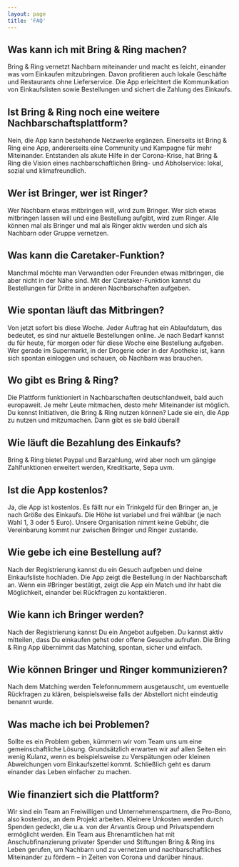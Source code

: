 ```yaml
---
layout: page
title: 'FAQ'
---
```


## Was kann ich mit Bring &amp; Ring machen?

Bring &amp; Ring vernetzt Nachbarn miteinander und macht es leicht, einander was vom Einkaufen mitzubringen. Davon profitieren auch lokale Geschäfte und Restaurants ohne Lieferservice. Die App erleichtert die Kommunikation von Einkaufslisten sowie Bestellungen und sichert die Zahlung des Einkaufs.

## Ist Bring &amp; Ring noch eine weitere Nachbarschaftsplattform?

Nein, die App kann bestehende Netzwerke ergänzen. Einerseits ist Bring &amp; Ring eine App, andererseits eine Community und Kampagne für mehr Miteinander. Entstanden als akute Hilfe in der Corona-Krise, hat Bring &amp; Ring die Vision eines nachbarschaftlichen Bring- und Abholservice: lokal, sozial und klimafreundlich.

## Wer ist Bringer, wer ist Ringer?

Wer Nachbarn etwas mitbringen will, wird zum Bringer. Wer sich etwas mitbringen lassen will und eine Bestellung aufgibt, wird zum Ringer. Alle können mal als Bringer und mal als Ringer aktiv werden und sich als Nachbarn oder Gruppe vernetzen.

## Was kann die Caretaker-Funktion?

Manchmal möchte man Verwandten oder Freunden etwas mitbringen, die aber nicht in der Nähe sind. Mit der Caretaker-Funktion kannst du Bestellungen für Dritte in anderen Nachbarschaften aufgeben.

## Wie spontan läuft das Mitbringen?

Von jetzt sofort bis diese Woche. Jeder Auftrag hat ein Ablaufdatum, das bedeutet, es sind nur aktuelle Bestellungen online. Je nach Bedarf kannst du für heute, für morgen oder für diese Woche eine Bestellung aufgeben. Wer gerade im Supermarkt, in der Drogerie oder in der Apotheke ist, kann sich spontan einloggen und schauen, ob Nachbarn was brauchen.

## Wo gibt es Bring &amp; Ring?

Die Plattform funktioniert in Nachbarschaften deutschlandweit, bald auch europaweit. Je mehr Leute mitmachen, desto mehr Miteinander ist möglich. Du kennst Initiativen, die Bring &amp; Ring nutzen können? Lade sie ein, die App zu nutzen und mitzumachen. Dann gibt es sie bald überall!

## Wie läuft die Bezahlung des Einkaufs?

Bring &amp; Ring bietet Paypal und Barzahlung, wird aber noch um gängige Zahlfunktionen erweitert werden, Kreditkarte, Sepa uvm.

## Ist die App kostenlos?

Ja, die App ist kostenlos. Es fällt nur ein Trinkgeld für den Bringer an, je nach Größe des Einkaufs. Die Höhe ist variabel und frei wählbar (je nach Wahl 1, 3 oder 5 Euro). Unsere Organisation nimmt keine Gebühr, die Vereinbarung kommt nur zwischen Bringer und Ringer zustande.

## Wie gebe ich eine Bestellung auf?

Nach der Registrierung kannst du ein Gesuch aufgeben und deine Einkaufsliste hochladen. Die App zeigt die Bestellung in der Nachbarschaft an. Wenn ein #Bringer bestätigt, zeigt die App ein Match und ihr habt die Möglichkeit, einander bei Rückfragen zu kontaktieren.

## Wie kann ich Bringer werden?

Nach der Registrierung kannst Du ein Angebot aufgeben. Du kannst aktiv mitteilen, dass Du einkaufen gehst oder offene Gesuche aufrufen. Die Bring &amp; Ring App übernimmt das Matching, spontan, sicher und einfach.

## Wie können Bringer und Ringer kommunizieren?

Nach dem Matching werden Telefonnummern ausgetauscht, um eventuelle Rückfragen zu klären, beispielsweise falls der Abstellort nicht eindeutig benannt wurde.

## Was mache ich bei Problemen?

Sollte es ein Problem geben, kümmern wir vom Team uns um eine gemeinschaftliche Lösung. Grundsätzlich erwarten wir auf allen Seiten ein wenig Kulanz, wenn es beispielsweise zu Verspätungen oder kleinen Abweichungen vom Einkaufszettel kommt. Schließlich geht es darum einander das Leben einfacher zu machen.

## Wie finanziert sich die Plattform?

Wir sind ein Team an Freiwilligen und Unternehmenspartnern, die Pro-Bono, also kostenlos, an dem Projekt arbeiten. Kleinere Unkosten werden durch Spenden gedeckt, die u.a. von der Arvantis Group und Privatspendern ermöglicht werden. Ein Team aus Ehrenamtlichen hat mit Anschubfinanzierung privater Spender und Stiftungen Bring &amp; Ring ins Leben gerufen, um Nachbarn und zu vernetzen und nachbarschaftliches Miteinander zu fördern – in Zeiten von Corona und darüber hinaus.
